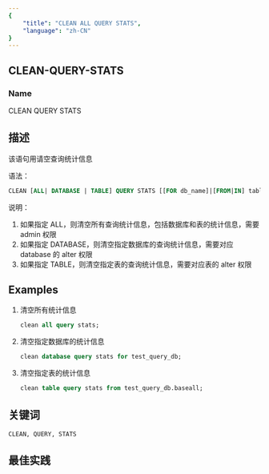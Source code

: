 ```yaml
---
{
    "title": "CLEAN ALL QUERY STATS",
    "language": "zh-CN"
}
---
```


<!--
Licensed to the Apache Software Foundation (ASF) under one
or more contributor license agreements.  See the NOTICE file
distributed with this work for additional information
regarding copyright ownership.  The ASF licenses this file
to you under the Apache License, Version 2.0 (the
"License"); you may not use this file except in compliance
with the License.  You may obtain a copy of the License at

  http://www.apache.org/licenses/LICENSE-2.0

Unless required by applicable law or agreed to in writing,
software distributed under the License is distributed on an
"AS IS" BASIS, WITHOUT WARRANTIES OR CONDITIONS OF ANY
KIND, either express or implied.  See the License for the
specific language governing permissions and limitations
under the License.
-->

## CLEAN-QUERY-STATS

### Name


CLEAN QUERY STATS


## 描述

该语句用请空查询统计信息

语法：

```sql
CLEAN [ALL| DATABASE | TABLE] QUERY STATS [[FOR db_name]|[FROM|IN] table_name]];
```

说明：

1. 如果指定 ALL，则清空所有查询统计信息，包括数据库和表的统计信息，需要 admin 权限
2. 如果指定 DATABASE，则清空指定数据库的查询统计信息，需要对应 database 的 alter 权限
3. 如果指定 TABLE，则清空指定表的查询统计信息，需要对应表的 alter 权限

## Examples

1. 清空所有统计信息

    ```sql
    clean all query stats;
    ```

2. 清空指定数据库的统计信息

    ```sql
    clean database query stats for test_query_db;
    ```
3. 清空指定表的统计信息

    ```sql
    clean table query stats from test_query_db.baseall;
    ```

## 关键词

    CLEAN, QUERY, STATS

## 最佳实践

